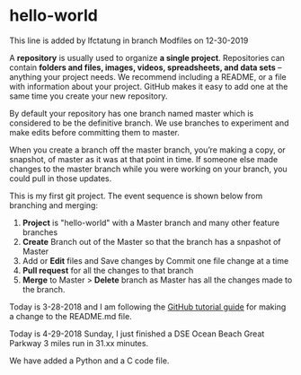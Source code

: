 # hello-world

This line is added by lfctatung in branch Modfiles on 12-30-2019

A **repository** is usually used to organize **a single project**. Repositories can contain **folders and files, images, videos, spreadsheets, and data sets** – anything your project needs. We recommend including a README, or a file with information about your project. GitHub makes it easy to add one at the same time you create your new repository.

By default your repository has one branch named master which is considered to be the definitive branch. We use branches to experiment and make edits before committing them to master.

When you create a branch off the master branch, you’re making a copy, or snapshot, of master as it was at that point in time. If someone else made changes to the master branch while you were working on your branch, you could pull in those updates.

This is my first git project. 
The event sequence is shown below from branching and merging:

1. **Project** is "hello-world" with a Master branch and many other feature branches 
2. **Create** Branch out of the Master so that the branch has a snpashot of Master
3. Add or **Edit** files and Save changes by Commit one file change at a time 
4. **Pull request** for all the changes to that branch 
5. **Merge** to Master > **Delete** branch as Master has all the changes made to the branch.

Today is 3-28-2018 and I am following the [GitHub tutorial guide](https://guides.github.com/activities/hello-world/) for making a change to the README.md file.

Today is 4-29-2018 Sunday, I just finished a DSE Ocean Beach Great Parkway 3 miles run in 31.xx minutes. 

We have added a Python and a C code file.
